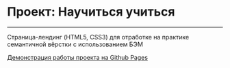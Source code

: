 # Проект: Научиться учиться
***
Страница-лендинг (HTML5, CSS3) для отработке на практике семантичной вёрстки c использованием БЭМ

[Демонстрация работы проекта на Github Pages](https://ch1ppyone.github.io/how-to-learn/)


